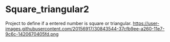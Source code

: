 # Square_triangular2
Project to define if a entered number is square or triangular.
https://user-images.githubusercontent.com/20156917/30843544-37cfb9ee-a260-11e7-9c6c-1420670405fd.png
